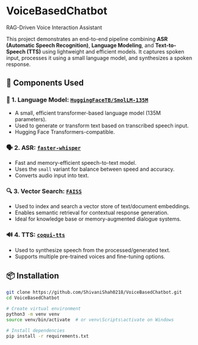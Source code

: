 # VoiceBasedChatbot
RAG-Driven Voice Interaction Assistant

This project demonstrates an end-to-end pipeline combining **ASR (Automatic Speech Recognition)**, **Language Modeling**, and **Text-to-Speech (TTS)** using lightweight and efficient models. It captures spoken input, processes it using a small language model, and synthesizes a spoken response.

## 🔧 Components Used

### 🧠 1. Language Model: [`HuggingFaceTB/SmolLM-135M`](https://huggingface.co/HuggingFaceTB/SmolLM-135M)
- A small, efficient transformer-based language model (135M parameters).
- Used to generate or transform text based on transcribed speech input.
- Hugging Face Transformers-compatible.

### 🗣️ 2. ASR: [`faster-whisper`](https://github.com/guillaumekln/faster-whisper)
- Fast and memory-efficient speech-to-text model.
- Uses the `small` variant for balance between speed and accuracy.
- Converts audio input into text.

### 🔍 3. Vector Search: [`FAISS`](https://github.com/facebookresearch/faiss)
- Used to index and search a vector store of text/document embeddings.
- Enables semantic retrieval for contextual response generation.
- Ideal for knowledge base or memory-augmented dialogue systems.

### 🔊 4. TTS: [`coqui-tts`](https://github.com/coqui-ai/TTS)
- Used to synthesize speech from the processed/generated text.
- Supports multiple pre-trained voices and fine-tuning options.

## 📦 Installation

```bash
git clone https://github.com/ShivaniShah0218/VoiceBasedChatbot.git
cd VoiceBasedChatbot

# Create virtual environment
python3 -m venv venv
source venv/bin/activate  # or venv\Scripts\activate on Windows

# Install dependencies
pip install -r requirements.txt
